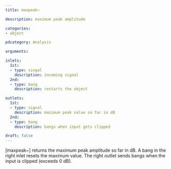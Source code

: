 ```yaml
---
title: maxpeak~

description: maximum peak amplitude

categories:
- object

pdcategory: Analysis

arguments:

inlets:
  1st:
  - type: singal
    description: incoming signal
  2nd:
  - type: bang
    description: restarts the object

outlets:
  1st:
  - type: signal
    description: maximum peak value so far in dB
  2nd:
  - type: bang
    description: bangs when input gets clipped

draft: false
---
```


[maxpeak~] returns the maximum peak amplitude so far in dB. A bang in the right inlet resets the maximum value. The right outlet sends bangs when the input is clipped (exceeds 0 dB).
